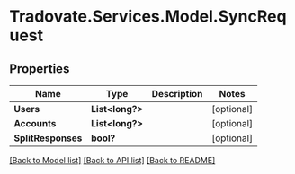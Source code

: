 # Tradovate.Services.Model.SyncRequest
## Properties

Name | Type | Description | Notes
------------ | ------------- | ------------- | -------------
**Users** | **List&lt;long?&gt;** |  | [optional] 
**Accounts** | **List&lt;long?&gt;** |  | [optional] 
**SplitResponses** | **bool?** |  | [optional] 

[[Back to Model list]](../README.md#documentation-for-models) [[Back to API list]](../README.md#documentation-for-api-endpoints) [[Back to README]](../README.md)

